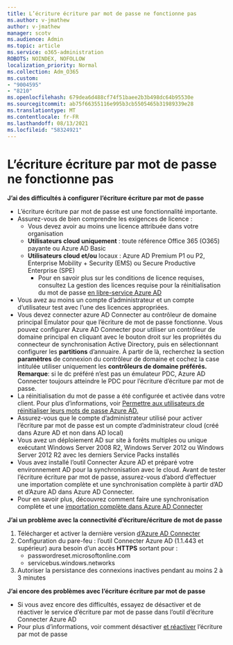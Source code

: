 ```yaml
---
title: L’écriture écriture par mot de passe ne fonctionne pas
ms.author: v-jmathew
author: v-jmathew
manager: scotv
ms.audience: Admin
ms.topic: article
ms.service: o365-administration
ROBOTS: NOINDEX, NOFOLLOW
localization_priority: Normal
ms.collection: Adm_O365
ms.custom:
- "9004595"
- "8210"
ms.openlocfilehash: 679dea6d488cf74f51baee2b3b498dc64b95530e
ms.sourcegitcommit: ab75f66355116e995b3cb5505465b31989339e28
ms.translationtype: MT
ms.contentlocale: fr-FR
ms.lasthandoff: 08/13/2021
ms.locfileid: "58324921"
---
```

# <a name="password-writeback-is-not-working"></a>L’écriture écriture par mot de passe ne fonctionne pas

**J’ai des difficultés à configurer l’écriture écriture par mot de passe**

- L’écriture écriture par mot de passe est une fonctionnalité importante.
- Assurez-vous de bien comprendre les exigences de licence :
  - Vous devez avoir au moins une licence attribuée dans votre organisation
  - **Utilisateurs cloud uniquement** : toute référence Office 365 (O365) payante ou Azure AD Basic
  - **Utilisateurs cloud et/ou** locaux : Azure AD Premium P1 ou P2, Enterprise Mobility + Security (EMS) ou Secure Productive Enterprise (SPE)
    - Pour en savoir plus sur les conditions de licence requises, consultez La gestion des licences requise pour la réinitialisation du mot de passe [en libre-service Azure AD](https://docs.microsoft.com/azure/active-directory/active-directory-passwords-licensing)
- Vous avez au moins un compte d’administrateur et un compte d’utilisateur test avec l’une des licences appropriées.
- Vous devez connecter azure AD Connecter au contrôleur de domaine principal Emulator pour que l’écriture de mot de passe fonctionne. Vous pouvez configurer Azure AD Connecter pour utiliser un contrôleur de  domaine principal en cliquant avec le bouton droit sur les propriétés du connecteur de synchronisation Active Directory, puis en sélectionnant configurer les **partitions** d’annuaire. À partir de là, recherchez la section **paramètres** de connexion du contrôleur de domaine et cochez la case intitulée utiliser uniquement les **contrôleurs de domaine préférés.**
    **Remarque**: si le dc préféré n’est pas un émulateur PDC, Azure AD Connecter toujours atteindre le PDC pour l’écriture d’écriture par mot de passe.
- La réinitialisation du mot de passe a été configurée et activée dans votre client. Pour plus d’informations, voir [Permettre aux utilisateurs de réinitialiser leurs mots de passe Azure AD.](https://docs.microsoft.com/azure/active-directory/active-directory-passwords-getting-started)
- Assurez-vous que le compte d’administrateur utilisé pour activer l’écriture par mot de passe est un compte d’administrateur cloud (créé dans Azure AD et non dans AD local)
- Vous avez un déploiement AD sur site à forêts multiples ou unique exécutant Windows Server 2008 R2, Windows Server 2012 ou Windows Server 2012 R2 avec les derniers Service Packs installés
- Vous avez installé l’outil Connecter Azure AD et préparé votre environnement AD pour la synchronisation avec le cloud. Avant de tester l’écriture écriture par mot de passe, assurez-vous d’abord d’effectuer une importation complète et une synchronisation complète à partir d’AD et d’Azure AD dans Azure AD Connecter.
- Pour en savoir plus, découvrez comment faire une synchronisation complète et une [importation complète dans Azure AD Connecter](https://docs.microsoft.com/azure/active-directory/connect/active-directory-aadconnectsync-operations)

**J’ai un problème avec la connectivité d’écriture/écriture de mot de passe**

1. Télécharger et activer la dernière version [d’Azure AD Connecter](https://www.microsoft.com/download/details.aspx?id=47594)
2. Configuration du pare-feu : l’outil Connecter Azure AD (1.1.443 et supérieur) aura besoin d’un accès **HTTPS** sortant pour :
    - passwordreset.microsoftonline.com
    - servicebus.windows.networks
3. Autoriser la persistance des connexions inactives pendant au moins 2 à 3 minutes

**J’ai encore des problèmes avec l’écriture écriture par mot de passe**

- Si vous avez encore des difficultés, essayez de désactiver et de réactiver le service d’écriture par mot de passe dans l’outil d’écriture Connecter Azure AD
- Pour plus d’informations, voir comment désactiver [et réactiver](https://docs.microsoft.com/azure/active-directory/active-directory-passwords-troubleshoot) l’écriture par mot de passe
